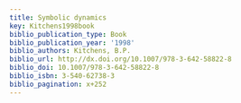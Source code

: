 ```yaml
---
title: Symbolic dynamics
key: Kitchens1998book
biblio_publication_type: Book
biblio_publication_year: '1998'
biblio_authors: Kitchens, B.P.
biblio_url: http://dx.doi.org/10.1007/978-3-642-58822-8
biblio_doi: 10.1007/978-3-642-58822-8
biblio_isbn: 3-540-62738-3
biblio_pagination: x+252
---
```


